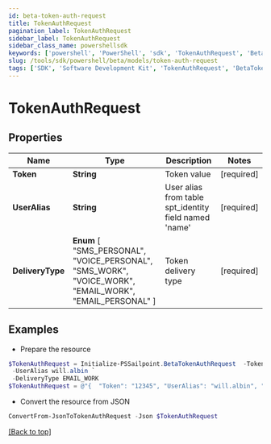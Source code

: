 ```yaml
---
id: beta-token-auth-request
title: TokenAuthRequest
pagination_label: TokenAuthRequest
sidebar_label: TokenAuthRequest
sidebar_class_name: powershellsdk
keywords: ['powershell', 'PowerShell', 'sdk', 'TokenAuthRequest', 'BetaTokenAuthRequest'] 
slug: /tools/sdk/powershell/beta/models/token-auth-request
tags: ['SDK', 'Software Development Kit', 'TokenAuthRequest', 'BetaTokenAuthRequest']
---
```



# TokenAuthRequest

## Properties

Name | Type | Description | Notes
------------ | ------------- | ------------- | -------------
**Token** | **String** | Token value | [required]
**UserAlias** | **String** | User alias from table spt_identity field named 'name' | [required]
**DeliveryType** |  **Enum** [  "SMS_PERSONAL",    "VOICE_PERSONAL",    "SMS_WORK",    "VOICE_WORK",    "EMAIL_WORK",    "EMAIL_PERSONAL" ] | Token delivery type | [required]

## Examples

- Prepare the resource
```powershell
$TokenAuthRequest = Initialize-PSSailpoint.BetaTokenAuthRequest  -Token 12345 `
 -UserAlias will.albin `
 -DeliveryType EMAIL_WORK
$TokenAuthRequest = @"{  "Token": "12345", "UserAlias": "will.albin", "DeliveryType": "EMAIL_WORK" }"@
```

- Convert the resource from JSON
```powershell
ConvertFrom-JsonToTokenAuthRequest -Json $TokenAuthRequest
```


[[Back to top]](#) 


